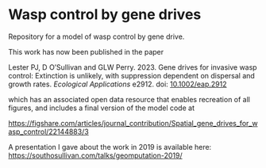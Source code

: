 # Wasp control by gene drives
Repository for a model of wasp control by gene drive.

This work has now been published in the paper 

Lester PJ, D O’Sullivan and GLW Perry. 2023. Gene drives for invasive wasp control: Extinction is unlikely, with suppression dependent on dispersal and growth rates. _Ecological Applications_ e2912. doi: [10.1002/eap.2912](https://dx.doi.org/10.1002/eap.2912)

which has an associated open data resource that enables recreation of all figures, and includes a final version of the model code at 

https://figshare.com/articles/journal_contribution/Spatial_gene_drives_for_wasp_control/22144883/3

A presentation I gave about the work in 2019 is available here: https://southosullivan.com/talks/geomputation-2019/

